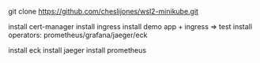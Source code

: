git clone https://github.com/cheslijones/wsl2-minikube.git





install cert-manager 
install ingress
install demo app + ingress => test
install operators:
prometheus/grafana/jaeger/eck

install eck
install jaeger
install prometheus



